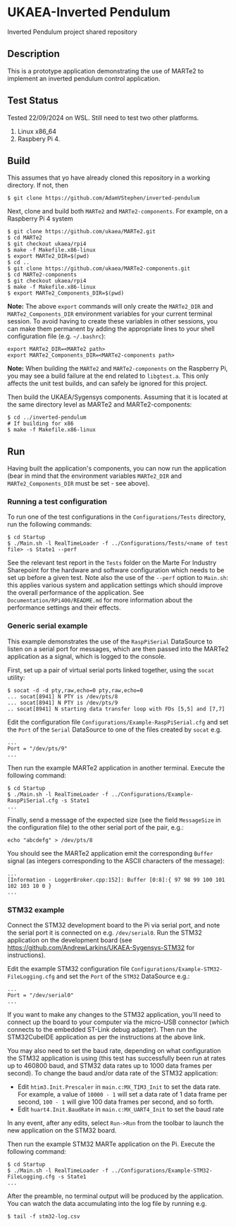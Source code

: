 # UKAEA-Inverted Pendulum

Inverted Pendulum project shared repository

## Description

This is a prototype application demonstrating the use of MARTe2 to implement an inverted pendulum control application.

## Test Status

Tested 22/09/2024 on WSL.  Still need to test two other platforms.

1. Linux x86_64
1. Raspbery Pi 4.

## Build

This assumes that yo have already cloned this repository in a working directory. If not, then

```
$ git clone https://github.com/AdamVStephen/inverted-pendulum
```

Next, clone and build both `MARTe2` and `MARTe2-components`. For example, on a Raspberry Pi 4 system

```
$ git clone https://github.com/ukaea/MARTe2.git
$ cd MARTe2
$ git checkout ukaea/rpi4
$ make -f Makefile.x86-linux
$ export MARTe2_DIR=$(pwd)
$ cd ..
$ git clone https://github.com/ukaea/MARTe2-components.git
$ cd MARTe2-components
$ git checkout ukaea/rpi4
$ make -f Makefile.x86-linux
$ export MARTe2_Components_DIR=$(pwd)
```

**Note:** The above `export` commands will only create the `MARTe2_DIR` and `MARTe2_Components_DIR` environment variables for your current terminal session. To avoid having to create these variables in other sessions, you can make them permanent by adding the appropriate lines to your shell configuration file (e.g. `~/.bashrc`):

```
export MARTe2_DIR=<MARTe2 path>
export MARTe2_Components_DIR=<MARTe2-components path>
```

**Note:** When building the `MARTe2` and `MARTe2-components` on the Raspberry Pi, you may see a build failure at the end
related to `libgtest.a`. This only affects the unit test builds, and can safely be ignored for this
project.

Then build the UKAEA/Sygensys components. Assuming that it is located at the same directory level as 
MARTe2 and MARTe2-components:

```
$ cd ../inverted-pendulum
# If building for x86
$ make -f Makefile.x86-linux
```

## Run

Having built the application's components, you can now run the application (bear in mind that the
environment variables `MARTe2_DIR` and `MARTe2_Components_DIR` must be set - see above).

### Running a test configuration

To run one of the test configurations in the `Configurations/Tests` directory, run the following commands:

```
$ cd Startup
$ ./Main.sh -l RealTimeLoader -f ../Configurations/Tests/<name of test file> -s State1 --perf
```

See the relevant test report in the `Tests` folder on the Marte For Industry Sharepoint for the hardware and software configuration which needs to be set up before a given test. Note also the use of the `--perf` option to `Main.sh`: this applies various system and application settings which should improve the overall performance of the application. See `Documentation/RPi400/README.md` for more information about the performance settings and their effects.

### Generic serial example

This example demonstrates the use of the `RaspPiSerial` DataSource to listen on a serial port for 
messages, which are then passed into the MARTe2 application as a signal, which is logged to the 
console.

First, set up a pair of virtual serial ports linked together, using the `socat` utility:

```
$ socat -d -d pty,raw,echo=0 pty,raw,echo=0
... socat[8941] N PTY is /dev/pts/8
... socat[8941] N PTY is /dev/pts/9
.. socat[8941] N starting data transfer loop with FDs [5,5] and [7,7]
```

Edit the configuration file `Configurations/Example-RaspPiSerial.cfg` and set the `Port` of the 
`Serial` DataSource to one of the files created by `socat` e.g.

```
...
Port = "/dev/pts/9"
...
```

Then run the example MARTe2 application in another terminal. Execute the following command:

```
$ cd Startup
$ ./Main.sh -l RealTimeLoader -f ../Configurations/Example-RaspPiSerial.cfg -s State1
...
```

Finally, send a message of the expected size (see the field `MessageSize` in the configuration file)
to the other serial port of the pair, e.g.:

```
echo "abcdefg" > /dev/pts/8
```

You should see the MARTe2 application emit the corresponding `Buffer` signal (as integers 
corresponding to the ASCII characters of the message):

```
...
[Information - LoggerBroker.cpp:152]: Buffer [0:8]:{ 97 98 99 100 101 102 103 10 0 } 
...
```

### STM32 example

Connect the STM32 development board to the Pi via serial port, and note the serial port it is connected 
on e.g. `/dev/serial0`. Run the STM32 application on the development board (see 
https://github.com/AndrewLarkins/UKAEA-Sygensys-STM32 for instructions).

Edit the example STM32 configuration file `Configurations/Example-STM32-FileLogging.cfg` and set 
the `Port` of the `STM32` DataSource e.g.:

```
...
Port = "/dev/serial0"
...
```

If you want to make any changes to the STM32 application, you'll need to connect up the board to
your computer via the micro-USB connector (which connects to the embedded ST-Link debug adapter).
Then run the STM32CubeIDE application as per the instructions at the above link.

You may also need to set the baud rate, depending on what configuration the STM32 application is 
using (this test has successfully been run at rates up to 460800 baud, and STM32 data rates up to
1000 data frames per second). To change the baud and/or data rate of the STM32 application:

* Edit `htim3.Init.Prescaler` in `main.c:MX_TIM3_Init` to set the data rate. For example, a value
  of `10000 - 1` will set a data rate of 1 data frame per second, `100 - 1` will give 100 data frames
  per second, and so forth.
* Edit `huart4.Init.BaudRate` in `main.c:MX_UART4_Init` to set the baud rate

In any event, after any edits, select `Run->Run` from the toolbar to launch the new application on
the STM32 board.

Then run the example STM32 MARTe application on the Pi. Execute the following command:

```
$ cd Startup
$ ./Main.sh -l RealTimeLoader -f ../Configurations/Example-STM32-FileLogging.cfg -s State1
...
```

After the preamble, no terminal output will be produced by the application. You can watch the data
accumulating into the log file by running e.g.

```
$ tail -f stm32-log.csv
```
